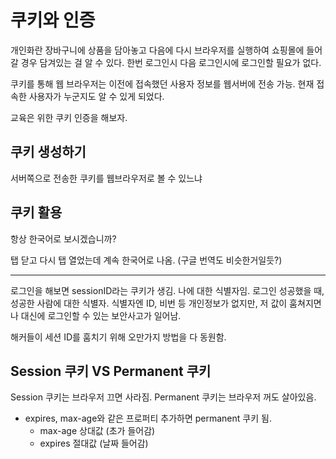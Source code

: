 # 쿠키와 인증

개인화란
장바구니에 상품을 담아놓고 다음에 다시 브라우저를 실행하여 쇼핑몰에 들어갈 경우 담겨있는 걸 알 수 있다.
한번 로그인시 다음 로그인시에 로그인할 필요가 없다.

쿠키를 통해 웹 브라우저는 이전에 접속했던 사용자 정보를 웹서버에 전송 가능.
현재 접속한 사용자가 누군지도 알 수 있게 되었다.

교육은 위한 쿠키 인증을 해보자.

## 쿠키 생성하기

서버쪽으로 전송한 쿠키를 웹브라우저로 볼 수 있느냐

## 쿠키 활용

항상 한국어로 보시겠습니까?

탭 닫고 다시 탭 열었는데 계속 한국어로 나옴. (구글 번역도 비슷한거일듯?)

---

로그인을 해보면 sessionID라는 쿠키가 생김.
나에 대한 식별자임. 로그인 성공했을 때, 성공한 사람에 대한 식별자.
식별자엔 ID, 비번 등 개인정보가 없지만, 저 값이 훔쳐지면 나 대신에 로그인할 수 있는 보안사고가 일어남.

해커들이 세션 ID를 훔치기 위해 오만가지 방법을 다 동원함.

## Session 쿠키 VS Permanent 쿠키

Session 쿠키는 브라우저 끄면 사라짐.
Permanent 쿠키는 브라우저 꺼도 살아있음.

- expires, max-age와 같은 프로퍼티 추가하면 permanent 쿠키 됨.
  - max-age 상대값 (초가 들어감)
  - expires 절대값 (날짜 들어감)
